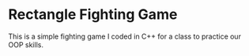 # Rectangle Fighting Game
This is a simple fighting game I coded in C++ for a class to practice our OOP skills.
